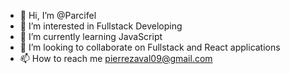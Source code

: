 - 👋 Hi, I’m @Parcifel
- 👀 I’m interested in Fullstack Developing
- 🌱 I’m currently learning JavaScript
- 💞️ I’m looking to collaborate on Fullstack and React applications
- 📫 How to reach me pierrezaval09@gmail.com

<!---
Parcifel/Parcifel is a ✨ special ✨ repository because its `README.md` (this file) appears on your GitHub profile.
You can click the Preview link to take a look at your changes.
--->
